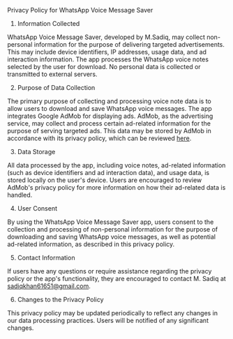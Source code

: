 Privacy Policy for WhatsApp Voice Message Saver

1. Information Collected

WhatsApp Voice Message Saver, developed by M.Sadiq, may collect non-personal information for the purpose of delivering targeted advertisements. This may include device identifiers, IP addresses, usage data, and ad interaction information. The app processes the WhatsApp voice notes selected by the user for download. No personal data is collected or transmitted to external servers.

2. Purpose of Data Collection

The primary purpose of collecting and processing voice note data is to allow users to download and save WhatsApp voice messages. The app integrates Google AdMob for displaying ads. AdMob, as the advertising service, may collect and process certain ad-related information for the purpose of serving targeted ads. This data may be stored by AdMob in accordance with its privacy policy, which can be reviewed [here](https://policies.google.com/privacy).

3. Data Storage

All data processed by the app, including voice notes, ad-related information (such as device identifiers and ad interaction data), and usage data, is stored locally on the user's device. Users are encouraged to review AdMob's privacy policy for more information on how their ad-related data is handled.

4. User Consent

By using the WhatsApp Voice Message Saver app, users consent to the collection and processing of non-personal information for the purpose of downloading and saving WhatsApp voice messages, as well as potential ad-related information, as described in this privacy policy.

5. Contact Information

If users have any questions or require assistance regarding the privacy policy or the app's functionality, they are encouraged to contact M. Sadiq at sadiqkhan61651@gmail.com.

6. Changes to the Privacy Policy

This privacy policy may be updated periodically to reflect any changes in our data processing practices. Users will be notified of any significant changes.

